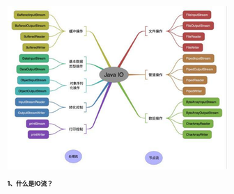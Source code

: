 ![Java IO](https://github.com/chen-eugene/Android-Interview/blob/master/image/16367d673b0e268d.jpg)

#### 1、什么是IO流？
  
  

